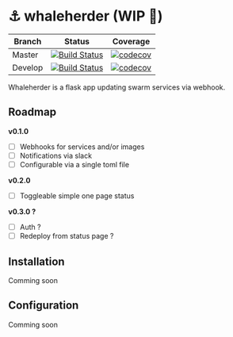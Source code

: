 # ⚓️ whaleherder (WIP 🚧)

| Branch  | Status | Coverage |
| --- | --- | --- |
| Master | [![Build Status](https://travis-ci.org/etienne-napoleone/whaleherder.svg?branch=master)](https://travis-ci.org/etienne-napoleone/whaleherder) | [![codecov](https://codecov.io/gh/etienne-napoleone/whaleherder/branch/master/graph/badge.svg)](https://codecov.io/gh/etienne-napoleone/whaleherder) |
| Develop | [![Build Status](https://travis-ci.org/etienne-napoleone/whaleherder.svg?branch=develop)](https://travis-ci.org/etienne-napoleone/whaleherder) | [![codecov](https://codecov.io/gh/etienne-napoleone/whaleherder/branch/develop/graph/badge.svg)](https://codecov.io/gh/etienne-napoleone/whaleherder) |

Whaleherder is a flask app updating swarm services via webhook.

## Roadmap

**v0.1.0**

 - [ ] Webhooks for services and/or images
 - [ ] Notifications via slack
 - [ ] Configurable via a single toml file

**v0.2.0**

 - [ ] Toggleable simple one page status
 
**v0.3.0 ?**

 - [ ] Auth ?
 - [ ] Redeploy from status page ?

## Installation

Comming soon

## Configuration

Comming soon
